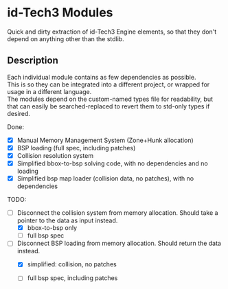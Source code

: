 # id-Tech3 Modules
Quick and dirty extraction of id-Tech3 Engine elements, so that they don't depend on anything other than the stdlib.  

## Description
Each individual module contains as few dependencies as possible.  
This is so they can be integrated into a different project, or wrapped for usage in a different language.  
The modules depend on the custom-named types file for readability, but that can easily be searched-replaced to revert them to std-only types if desired.  

Done:
- [x] Manual Memory Management System (Zone+Hunk allocation)
- [x] BSP loading (full spec, including patches)
- [x] Collision resolution system
- [x] Simplified bbox-to-bsp solving code, with no dependencies and no loading
- [x] Simplified bsp map loader (collision data, no patches), with no dependencies

TODO:
- [ ] Disconnect the collision system from memory allocation. Should take a pointer to the data as input instead.
  - [x] bbox-to-bsp only
  - [ ] full bsp spec
- [ ] Disconnect BSP loading from memory allocation. Should return the data instead.
  - [x] simplified: collision, no patches
  - [ ] full bsp spec, including patches

